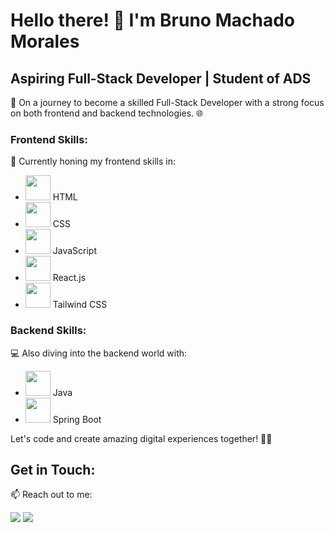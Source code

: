 # Hello there! 👋 I'm Bruno Machado Morales

## Aspiring Full-Stack Developer | Student of ADS

🚀 On a journey to become a skilled Full-Stack Developer with a strong focus on both frontend and backend technologies. 🌐

### Frontend Skills:

🌟 Currently honing my frontend skills in:

- <img src="https://cdn.jsdelivr.net/gh/devicons/devicon/icons/html5/html5-original-wordmark.svg" width="40" height="40" /> HTML
- <img src="https://cdn.jsdelivr.net/gh/devicons/devicon/icons/css3/css3-original-wordmark.svg" width="40" height="40" /> CSS
- <img src="https://cdn.jsdelivr.net/gh/devicons/devicon/icons/javascript/javascript-original.svg" width="40" height="40" /> JavaScript
- <img src="https://cdn.jsdelivr.net/gh/devicons/devicon/icons/react/react-original-wordmark.svg" width="40" height="40" /> React.js
- <img src="https://cdn.jsdelivr.net/gh/devicons/devicon/icons/tailwindcss/tailwindcss-original-wordmark.svg" width="40" height="40" /> Tailwind CSS

### Backend Skills:

💻 Also diving into the backend world with:

- <img src="https://cdn.jsdelivr.net/gh/devicons/devicon/icons/java/java-original.svg" width="40" height="40" /> Java
- <img src="https://cdn.jsdelivr.net/gh/devicons/devicon/icons/spring/spring-original.svg" width="40" height="40" /> Spring Boot

Let's code and create amazing digital experiences together! 🚀✨


## Get in Touch:

📫 Reach out to me:

<a href="https://instagram.com/brunommorales_" target="_blank"><img src="https://img.shields.io/badge/-Instagram-%23E4405F?style=for-the-badge&logo=instagram&logoColor=white" target="_blank"></a>
<a href="https://www.linkedin.com/in/brunommorales" target="_blank"><img src="https://img.shields.io/badge/-LinkedIn-%230077B5?style=for-the-badge&logo=linkedin&logoColor=white" target="_blank"></a>

